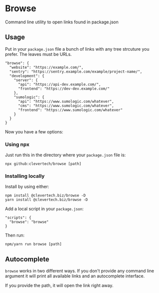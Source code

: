 # Browse

Command line utility to open links found in package.json

## Usage

Put in your `package.json` file a bunch of links with any tree strcuture you prefer. The leaves must be URLs.

```
"browse": {
  "website": "https://example.com/",
  "sentry": "https://sentry.example.com/example/project-name/",
  "development": {
    "server": {
      "api": "https://api-dev.example.com/",
      "frontend": "https://dev-dev.example.com/"
    },
    "sumologic": {
      "api": "https://www.sumologic.com/whatever",
      "cms": "https://www.sumologic.com/whatever",
      "frontend": "https://www.sumologic.com/whatever"
    }
  }
}
```

Now you have a few options:

### Using npx

Just run this in the directory where your `package.json` file is:

```
npx github:clevertech/browse [path]
```

### Installing locally

Install by using either:

```
npm install @clevertech.biz/browse -D
yarn install @clevertech.biz/browse -D
```

Add a local script in your `package.json`:

```
"scripts": {
  "browse": "browse"
}
```

Then run:

```
npm/yarn run browse [path]
```

## Autocomplete

`browse` works in two different ways. If you don't provide any command line argument it will print all available links and an autocomplete interface.

If you provide the path, it will open the link right away.
